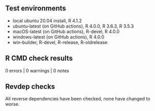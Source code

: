 ## Test environments
* local ubuntu 20.04 install, R 4.1.2
* ubuntu-latest (on GitHub actions), R 4.0.0, R 3.6.3, R 3.5.3
* macOS-latest (on GitHub actions), R-devel, R 4.0.0
* windows-latest (on GitHub actions), R 4.0.0
* win-builder, R-devel, R-release, R-oldrelease

## R CMD check results

0 errors | 0 warnings | 0 notes

## Revdep checks

All reverse dependencies have been checked, none have changed to worse.
